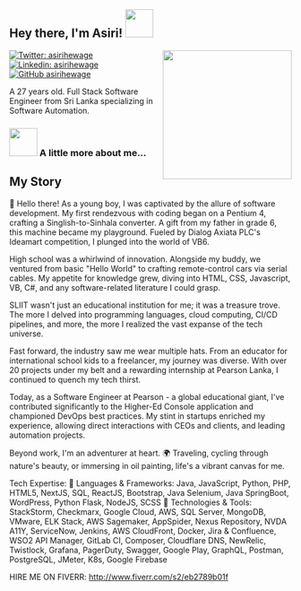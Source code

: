 <h2> Hey there, I'm Asiri! <img src="https://media.giphy.com/media/mGcNjsfWAjY5AEZNw6/giphy.gif" width="50"></h2>
<img align='right' src="https://media.giphy.com/media/29I0RFoP1UBRt9hFCI/giphy.gif" width="230">

[![Twitter: asirihewage](https://img.shields.io/twitter/follow/asirihewage?style=social)](https://twitter.com/asirihewage)
[![Linkedin: asirihewage](https://img.shields.io/badge/-AsiriHewage-blue?style=flat-square&logo=Linkedin&logoColor=white&link=https://www.linkedin.com/in/asirihewage/)](https://www.linkedin.com/in/asirihewage/)
[![GitHub asirihewage](https://img.shields.io/github/followers/asirihewage?label=follow&style=social)](https://github.com/asirihewage)

A 27 years old. Full Stack Software Engineer from Sri Lanka specializing in Software Automation.

### <img src="https://media.giphy.com/media/VgCDAzcKvsR6OM0uWg/giphy.gif" width="50"> A little more about me...  

##  My Story
👋 Hello there! As a young boy, I was captivated by the allure of software development. My first rendezvous with coding began on a Pentium 4, crafting a Singlish-to-Sinhala converter. A gift from my father in grade 6, this machine became my playground. Fueled by Dialog Axiata PLC's Ideamart competition, I plunged into the world of VB6.

High school was a whirlwind of innovation. Alongside my buddy, we ventured from basic "Hello World" to crafting remote-control cars via serial cables. My appetite for knowledge grew, diving into HTML, CSS, Javascript, VB, C#, and any software-related literature I could grasp.

SLIIT wasn't just an educational institution for me; it was a treasure trove. The more I delved into programming languages, cloud computing, CI/CD pipelines, and more, the more I realized the vast expanse of the tech universe.

Fast forward, the industry saw me wear multiple hats. From an educator for international school kids to a freelancer, my journey was diverse. With over 20 projects under my belt and a rewarding internship at Pearson Lanka, I continued to quench my tech thirst.

Today, as a Software Engineer at Pearson - a global educational giant, I've contributed significantly to the Higher-Ed Console application and championed DevOps best practices. My stint in startups enriched my experience, allowing direct interactions with CEOs and clients, and leading automation projects.

Beyond work, I'm an adventurer at heart. 🌍 Traveling, cycling through nature's beauty, or immersing in oil painting, life's a vibrant canvas for me.

Tech Expertise:
🔹 Languages & Frameworks: Java, JavaScript, Python, PHP, HTML5, NextJS, SQL, ReactJS, Bootstrap, Java Selenium, Java SpringBoot, WordPress, Python Flask, NodeJS, SCSS
🔹 Technologies & Tools: StackStorm, Checkmarx, Google Cloud, AWS, SQL Server, MongoDB, VMware, ELK Stack, AWS Sagemaker, AppSpider, Nexus Repository, NVDA A11Y, ServiceNow, Jenkins, AWS CloudFront, Docker, Jira & Confluence, WSO2 API Manager, GitLab CI, Composer, Cloudflare DNS, NewRelic, Twistlock, Grafana, PagerDuty, Swagger, Google Play, GraphQL, Postman, PostgreSQL, JMeter, K8s, Google Firebase

HIRE ME ON FIVERR: http://www.fiverr.com/s2/eb2789b01f
